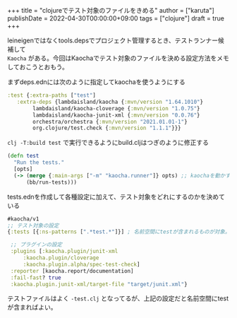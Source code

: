 +++
title = "clojureでテスト対象のファイルをきめる"
author = ["karuta"]
publishDate = 2022-04-30T00:00:00+09:00
tags = ["clojure"]
draft = true
+++

leineigenではなくtools.depsでプロジェクト管理するとき、テストランナー候補して <br/>
`Kaocha` がある。今回はKaochaでテスト対象のファイルを決める設定方法をメモしておこうとおもう。 <br/>

<!--more-->

まずdeps.ednには次のように指定してkaochaを使うようにする <br/>

```clojure
:test {:extra-paths ["test"]
   :extra-deps {lambdaisland/kaocha {:mvn/version "1.64.1010"}                      
		lambdaisland/kaocha-cloverage {:mvn/version "1.0.75"}
		lambdaisland/kaocha-junit-xml {:mvn/version "0.0.76"}
		orchestra/orchestra {:mvn/version "2021.01.01-1"}
		org.clojure/test.check {:mvn/version "1.1.1"}}}
```

`clj -T:build test` で実行できるようにbuild.cljはつぎのように修正する <br/>

```clojure
(defn test
  "Run the tests."
  [opts]    
  (-> (merge {:main-args ["-m" "kaocha.runner"]} opts) ;; kaochaを動かすようにする
      (bb/run-tests)))    
```

tests.ednを作成して各種設定に加えて、テスト対象をどれにするのかを決めている <br/>

```clojure
#kaocha/v1
;; テスト対象の設定
{:tests [{:ns-patterns [".*test.*"]}] ; 名前空間にtestが含まれるものが対象。

 ;; プラグインの設定
 :plugins [:kaocha.plugin/junit-xml
	 :kaocha.plugin/cloverage
	 :kaocha.plugin.alpha/spec-test-check]
 :reporter [kaocha.report/documentation]
 :fail-fast? true
 :kaocha.plugin.junit-xml/target-file "target/junit.xml"}
```

テストファイルはよく `-test.clj` となってるが、上記の設定だと名前空間にtestが含まればよい。 <br/>